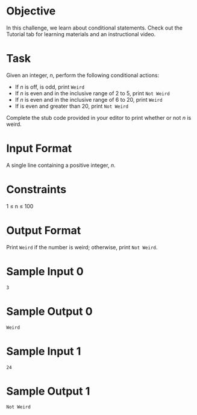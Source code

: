 # Objective
In this challenge, we learn about conditional statements. Check out the Tutorial tab for learning materials and an instructional video.

# Task
Given an integer, *n*, perform the following conditional actions:
* If *n* is off, is odd, print `Weird`
* If *n* is even and in the inclusive range of 2 to 5, print `Not Weird`
* If *n* is even and in the inclusive range of 6 to 20, print `Weird`
* If is even and greater than 20, print `Not Weird`

Complete the stub code provided in your editor to print whether or not *n* is weird.

# Input Format
A single line containing a positive integer, *n*.

# Constraints
1 ≤ n ≤ 100

# Output Format
Print `Weird` if the number is weird; otherwise, print `Not Weird`.

# Sample Input 0
```
3
```

# Sample Output 0
```
Weird
```

# Sample Input 1
```
24
```

# Sample Output 1
```
Not Weird
```